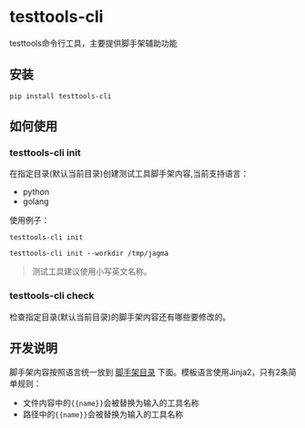 # testtools-cli
testtools命令行工具，主要提供脚手架辅助功能

## 安装

```shell
pip install testtools-cli
```

## 如何使用

### testtools-cli init

在指定目录(默认当前目录)创建测试工具脚手架内容,当前支持语言：

- python
- golang

使用例子：

```shell
testtools-cli init
```

```shell
testtools-cli init --workdir /tmp/jagma
```

> 测试工具建议使用小写英文名称。

### testtools-cli check

检查指定目录(默认当前目录)的脚手架内容还有哪些要修改的。

## 开发说明

脚手架内容按照语言统一放到 [脚手架目录](./src/testtools_cli/generator/scaffold) 下面。模板语言使用Jinja2，只有2条简单规则：

- 文件内容中的`{{name}}`会被替换为输入的工具名称
- 路径中的`{{name}}`会被替换为输入的工具名称